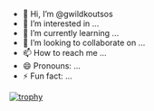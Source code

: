 - 👋 Hi, I’m @gwildkoutsos
- 👀 I’m interested in ...
- 🌱 I’m currently learning ...
- 💞️ I’m looking to collaborate on ...
- 📫 How to reach me ...
- 😄 Pronouns: ...
- ⚡ Fun fact: ...

  
[![trophy](https://github-profile-trophy.vercel.app/?username=gwildkoutsos&theme=onedark)](https://github.com/ryo-ma/github-profile-trophy)
<!---
gwildkoutsos/gwildkoutsos is a ✨ special ✨ repository because its `README.md` (this file) appears on your GitHub profile.
You can click the Preview link to take a look at your changes.
--->
